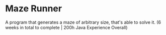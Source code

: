 # Maze Runner
A program that generates a maze of arbitrary size, that's able to solve it. (6 weeks in total to complete | 200h Java Experience Overall)